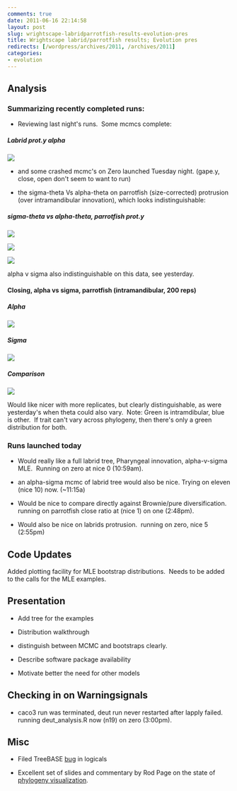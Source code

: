 ```yaml
---
comments: true
date: 2011-06-16 22:14:58
layout: post
slug: wrightscape-labridparrotfish-results-evolution-pres
title: Wrightscape labrid/parrotfish results; Evolution pres
redirects: [/wordpress/archives/2011, /archives/2011]
categories:
- evolution
---
```


## Analysis




### Summarizing recently completed runs:





	
  * Reviewing last night's runs.  Some mcmcs complete:




##### Labrid prot.y alpha


![]( http://farm4.staticflickr.com/3011/5839272436_8b1fa13fdd_o.png )




	
  * and some crashed mcmc's on Zero launched Tuesday night. (gape.y, close, open don't seem to want to run)



	
  * the sigma-theta Vs alpha-theta on parrotfish (size-corrected) protrusion (over intramandibular innovation), which looks indistinguishable:




##### sigma-theta vs alpha-theta, parrotfish prot.y


![]( http://farm4.staticflickr.com/3643/5838783582_5163ed9340_o.png )


![]( http://farm6.staticflickr.com/5320/5838230713_6d0a28c2b5_o.png )


![]( http://farm3.staticflickr.com/2527/5838781212_b5899fba56_o.png )


alpha v sigma also indistinguishable on this data, see yesterday.


#### Closing, alpha vs sigma, parrotfish (intramandibular, 200 reps)




##### Alpha


![]( http://farm6.staticflickr.com/5269/5840194504_85847a578c_o.png )



##### Sigma


![]( http://farm4.staticflickr.com/3310/5839645873_d9eec0d8bd_o.png )



##### Comparison


![]( http://farm3.staticflickr.com/2767/5840194082_1c2b941997_o.png )


Would like nicer with more replicates, but clearly distinguishable, as were yesterday's when theta could also vary.  Note: Green is intramdibular, blue is other.  If trait can't vary across phylogeny, then there's only a green distribution for both.


### Runs launched today





	
  * Would really like a full labrid tree, Pharyngeal innovation, alpha-v-sigma MLE.  Running on zero at nice 0 (10:59am).

	
  * an alpha-sigma mcmc of labrid tree would also be nice. Trying on eleven (nice 10) now. (~11:15a)

	
  * Would be nice to compare directly against Brownie/pure diversification.  running on parrotfish close ratio at (nice 1) on one (2:48pm).

	
  * Would also be nice on labrids protrusion.  running on zero, nice 5 (2:55pm)




## Code Updates


Added plotting facility for MLE bootstrap distributions.  Needs to be added to the calls for the MLE examples.


## Presentation





	
  * Add tree for the examples

	
  * Distribution walkthrough

	
  * distinguish between MCMC and bootstraps clearly.

	
  * Describe software package availability

	
  * Motivate better the need for other models




## Checking in on Warningsignals





	
  * caco3 run was terminated, deut run never restarted after lapply failed.  running deut_analysis.R now (n19) on zero (3:00pm).




## Misc





	
  * Filed TreeBASE [bug](https://sourceforge.net/tracker/?func=detail&aid=3317415&group_id=248804&atid=1126676) in logicals

	
  * Excellent set of slides and commentary by Rod Page on the state of [phylogeny visualization](http://www.slideshare.net/rdmpage/phylogeny-vizbi-2011).


